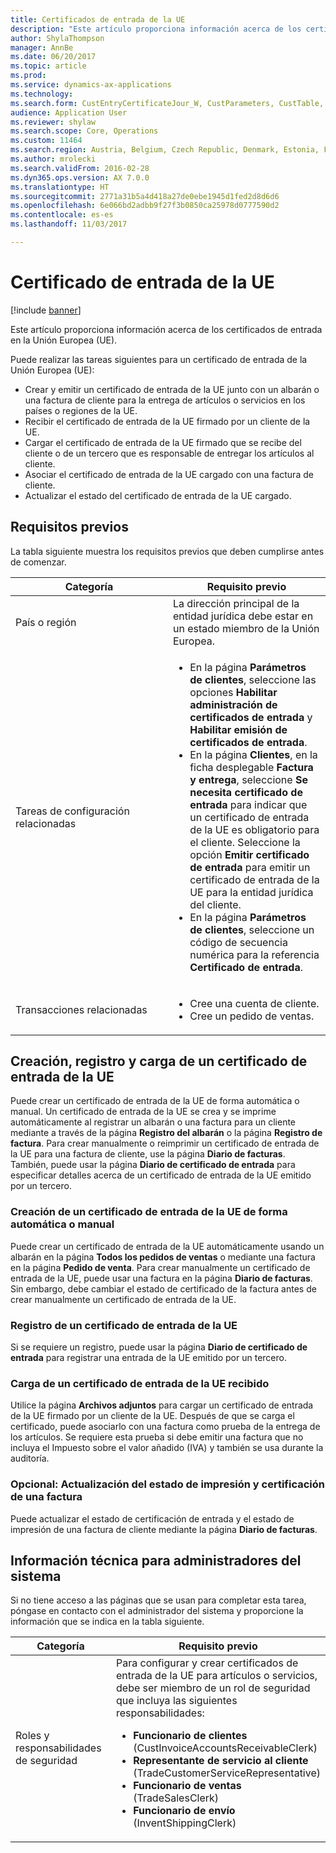 ```yaml
---
title: Certificados de entrada de la UE
description: "Este artículo proporciona información acerca de los certificados de entrada en la Unión Europea (UE)."
author: ShylaThompson
manager: AnnBe
ms.date: 06/20/2017
ms.topic: article
ms.prod: 
ms.service: dynamics-ax-applications
ms.technology: 
ms.search.form: CustEntryCertificateJour_W, CustParameters, CustTable, SalesTable
audience: Application User
ms.reviewer: shylaw
ms.search.scope: Core, Operations
ms.custom: 11464
ms.search.region: Austria, Belgium, Czech Republic, Denmark, Estonia, Finland, France, Germany, Hungary, Ireland, Italy, Latvia, Lithuania, Netherlands, Poland, Spain, Sweden, United Kingdom
ms.author: mrolecki
ms.search.validFrom: 2016-02-28
ms.dyn365.ops.version: AX 7.0.0
ms.translationtype: HT
ms.sourcegitcommit: 2771a31b5a4d418a27de0ebe1945d1fed2d8d6d6
ms.openlocfilehash: 6e066bd2adbb9f27f3b0850ca25978d0777590d2
ms.contentlocale: es-es
ms.lasthandoff: 11/03/2017

---
```


# <a name="eu-entry-certificates"></a>Certificado de entrada de la UE

[!include [banner](../includes/banner.md)]

Este artículo proporciona información acerca de los certificados de entrada en la Unión Europea (UE).

Puede realizar las tareas siguientes para un certificado de entrada de la Unión Europea (UE):

-   Crear y emitir un certificado de entrada de la UE junto con un albarán o una factura de cliente para la entrega de artículos o servicios en los países o regiones de la UE.
-   Recibir el certificado de entrada de la UE firmado por un cliente de la UE.
-   Cargar el certificado de entrada de la UE firmado que se recibe del cliente o de un tercero que es responsable de entregar los artículos al cliente.
-   Asociar el certificado de entrada de la UE cargado con una factura de cliente.
-   Actualizar el estado del certificado de entrada de la UE cargado.

## <a name="prerequisites"></a>Requisitos previos
La tabla siguiente muestra los requisitos previos que deben cumplirse antes de comenzar.

<table>
<colgroup>
<col width="50%" />
<col width="50%" />
</colgroup>
<thead>
<tr class="header">
<th>Categoría</th>
<th>Requisito previo</th>
</tr>
</thead>
<tbody>
<tr class="odd">
<td>País o región</td>
<td>La dirección principal de la entidad jurídica debe estar en un estado miembro de la Unión Europea.</td>
</tr>
<tr class="even">
<td>Tareas de configuración relacionadas</td>
<td><ul>
<li>En la página <strong>Parámetros de clientes</strong>, seleccione las opciones <strong>Habilitar administración de certificados de entrada</strong> y <strong>Habilitar emisión de certificados de entrada</strong>.</li>
<li>En la página <strong>Clientes</strong>, en la ficha desplegable <strong>Factura y entrega</strong>, seleccione <strong>Se necesita certificado de entrada</strong> para indicar que un certificado de entrada de la UE es obligatorio para el cliente. Seleccione la opción <strong>Emitir certificado de entrada</strong> para emitir un certificado de entrada de la UE para la entidad jurídica del cliente.</li>
<li>En la página <strong>Parámetros de clientes</strong>, seleccione un código de secuencia numérica para la referencia <strong>Certificado de entrada</strong>.</li>
</ul></td>
</tr>
<tr class="odd">
<td>Transacciones relacionadas</td>
<td><ul>
<li>Cree una cuenta de cliente.</li>
<li>Cree un pedido de ventas.</li>
</ul></td>
</tr>
</tbody>
</table>

## <a name="creating-registering-and-uploading-an-eu-entry-certificate"></a>Creación, registro y carga de un certificado de entrada de la UE
Puede crear un certificado de entrada de la UE de forma automática o manual. Un certificado de entrada de la UE se crea y se imprime automáticamente al registrar un albarán o una factura para un cliente mediante a través de la página **Registro del albarán** o la página **Registro de factura**. Para crear manualmente o reimprimir un certificado de entrada de la UE para una factura de cliente, use la página **Diario de facturas**. También, puede usar la página **Diario de certificado de entrada** para especificar detalles acerca de un certificado de entrada de la UE emitido por un tercero.

### <a name="creating-an-eu-entry-certificate-automatically-or-manually"></a>Creación de un certificado de entrada de la UE de forma automática o manual

Puede crear un certificado de entrada de la UE automáticamente usando un albarán en la página **Todos los pedidos de ventas** o mediante una factura en la página **Pedido de venta**. Para crear manualmente un certificado de entrada de la UE, puede usar una factura en la página **Diario de facturas**. Sin embargo, debe cambiar el estado de certificado de la factura antes de crear manualmente un certificado de entrada de la UE.

### <a name="registering-an-eu-entry-certificate"></a>Registro de un certificado de entrada de la UE

Si se requiere un registro, puede usar la página **Diario de certificado de entrada** para registrar una entrada de la UE emitido por un tercero.

### <a name="uploading-a-received-eu-entry-certificate"></a>Carga de un certificado de entrada de la UE recibido

Utilice la página **Archivos adjuntos** para cargar un certificado de entrada de la UE firmado por un cliente de la UE. Después de que se carga el certificado, puede asociarlo con una factura como prueba de la entrega de los artículos. Se requiere esta prueba si debe emitir una factura que no incluya el Impuesto sobre el valor añadido (IVA) y también se usa durante la auditoría.

### <a name="optional-updating-the-certification-status-and-printing-status-of-an-invoice"></a>Opcional: Actualización del estado de impresión y certificación de una factura

Puede actualizar el estado de certificación de entrada y el estado de impresión de una factura de cliente mediante la página **Diario de facturas**.

## <a name="technical-information-for-system-administrators"></a>Información técnica para administradores del sistema
Si no tiene acceso a las páginas que se usan para completar esta tarea, póngase en contacto con el administrador del sistema y proporcione la información que se indica en la tabla siguiente.

<table>
<colgroup>
<col width="50%" />
<col width="50%" />
</colgroup>
<thead>
<tr class="header">
<th>Categoría</th>
<th>Requisito previo</th>
</tr>
</thead>
<tbody>
<tr class="odd">
<td>Roles y responsabilidades de seguridad</td>
<td>Para configurar y crear certificados de entrada de la UE para artículos o servicios, debe ser miembro de un rol de seguridad que incluya las siguientes responsabilidades:
<ul>
<li><strong>Funcionario de clientes</strong> (CustInvoiceAccountsReceivableClerk)</li>
<li><strong>Representante de servicio al cliente</strong> (TradeCustomerServiceRepresentative)</li>
<li><strong>Funcionario de ventas</strong> (TradeSalesClerk)</li>
<li><strong>Funcionario de envío</strong> (InventShippingClerk)</li>
</ul></td>
</tr>
</tbody>
</table>







